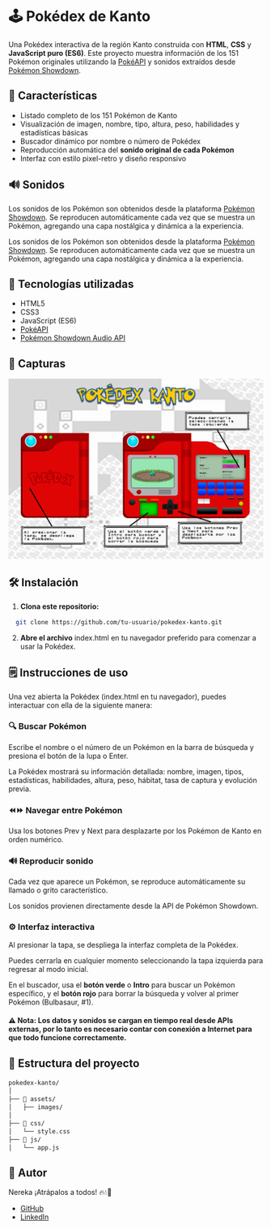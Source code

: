 
# 🕹️ Pokédex de Kanto

Una Pokédex interactiva de la región Kanto construida con **HTML**, **CSS** y **JavaScript puro (ES6)**. Este proyecto muestra información de los 151 Pokémon originales utilizando la [PokéAPI](https://pokeapi.co/) y sonidos extraídos desde [Pokémon Showdown](https://play.pokemonshowdown.com/).


## 🌟 Características

- Listado completo de los 151 Pokémon de Kanto
- Visualización de imagen, nombre, tipo, altura, peso, habilidades y estadísticas básicas
- Buscador dinámico por nombre o número de Pokédex
- Reproducción automática del **sonido original de cada Pokémon**
- Interfaz con estilo pixel-retro y diseño responsivo

## 🔊 Sonidos

Los sonidos de los Pokémon son obtenidos desde la plataforma [Pokémon Showdown](https://play.pokemonshowdown.com/audio/cries/). Se reproducen automáticamente cada vez que se muestra un Pokémon, agregando una capa nostálgica y dinámica a la experiencia.

Los sonidos de los Pokémon son obtenidos desde la plataforma [Pokémon Showdown](https://play.pokemonshowdown.com/audio/cries/). Se reproducen automáticamente cada vez que se muestra un Pokémon, agregando una capa nostálgica y dinámica a la experiencia.

## 🚀 Tecnologías utilizadas

- HTML5
- CSS3
- JavaScript (ES6)
- [PokéAPI](https://pokeapi.co/)
- [Pokémon Showdown Audio API](https://play.pokemonshowdown.com/audio/cries/)

## 📸 Capturas

![Captura de la Pokédex](./assets/images/pokedex-img.png)

## 🛠️ Instalación

1. **Clona este repositorio:**
 ```bash
   git clone https://github.com/tu-usuario/pokedex-kanto.git
```
2. **Abre el archivo** index.html en tu navegador preferido para comenzar a usar la Pokédex.

  
## 🗒️ Instrucciones de uso
Una vez abierta la Pokédex (index.html en tu navegador), puedes interactuar con ella de la siguiente manera:

### 🔍 Buscar Pokémon
Escribe el nombre o el número de un Pokémon en la barra de búsqueda y presiona el botón de la lupa o Enter.

La Pokédex mostrará su información detallada: nombre, imagen, tipos, estadísticas, habilidades, altura, peso, hábitat, tasa de captura y evolución previa.

### ⏪⏩ Navegar entre Pokémon
Usa los botones Prev y Next para desplazarte por los Pokémon de Kanto en orden numérico.

### 🔊 Reproducir sonido
Cada vez que aparece un Pokémon, se reproduce automáticamente su llamado o grito característico.

Los sonidos provienen directamente desde la API de Pokémon Showdown.

### ⚙️ Interfaz interactiva
Al presionar la tapa, se despliega la interfaz completa de la Pokédex.

Puedes cerrarla en cualquier momento seleccionando la tapa izquierda para regresar al modo inicial.

En el buscador, usa el **botón verde** o **Intro** para buscar un Pokémon específico, y el **botón rojo** para borrar la búsqueda y volver al primer Pokémon (Bulbasaur, #1).

#### ⚠️ Nota: Los datos y sonidos se cargan en tiempo real desde APIs externas, por lo tanto es necesario contar con conexión a Internet para que todo funcione correctamente.

## 📁 Estructura del proyecto

```
pokedex-kanto/
│
├── 📁 assets/
│   ├── images/             
│
├── 📁 css/
│   └── style.css
├── 📁 js/
│   └── app.js
```
## 👤 Autor

Nereka ¡Atrápalos a todos! 🔥💧🌱
- [GitHub](https://github.com/Nereka38)
- [LinkedIn](https://www.linkedin.com/in/nerea-fernandez-cuesta/)
